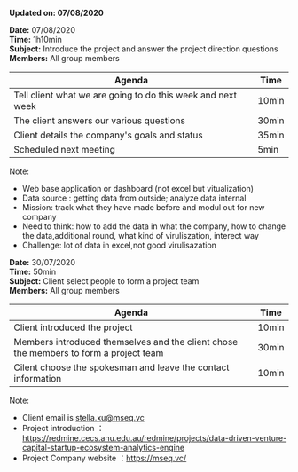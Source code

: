**Updated on: 07/08/2020**


**Date:**  07/08/2020  
**Time:** 1h10min  
**Subject:** Introduce the project and answer the project direction questions  
**Members:** All group members  

| Agenda | Time |
| ---- | ---- |
| Tell client what we are going to do this week and next week | 10min |
| The client answers our various questions | 30min |
| Client details the company's goals and status | 35min |
| Scheduled next meeting | 5min |  

Note:   
*  Web base application or dashboard (not excel but vitualization)
*  Data source : getting data from outside; analyze data internal
*  Mission: track what they have made before and modul out for new company
*  Need to think: how to add the data in what the company, how to change the data,additional round, what kind of viruliszation, interect way
*  Challenge: lot of data in excel,not good virulisazation



**Date:**  30/07/2020  
**Time:** 50min  
**Subject:** Client select people to form a project team    
**Members:** All group members  

| Agenda | Time |
| ---- | ---- |
| Client introduced the project | 10min |
| Members introduced themselves and the client chose the members to form a project team | 30min |
| Cilent choose the spokesman and leave the contact information | 10min |  

Note:   
* Client email is stella.xu@mseq.vc
* Project introduction ：https://redmine.cecs.anu.edu.au/redmine/projects/data-driven-venture-capital-startup-ecosystem-analytics-engine
* Project Company website ：https://mseq.vc/

